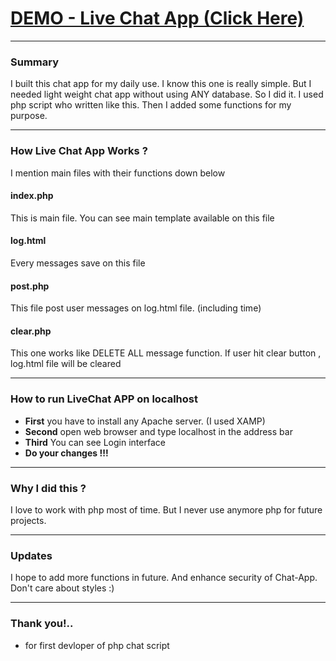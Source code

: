 <h1>
  <a href="http://livechatapp.dinadev.42web.io/"
    >DEMO - Live Chat App (Click Here)</a
  >
</h1>
<hr />
<h3>Summary</h3>
I built this chat app for my daily use. I know this one is really simple. But I
needed light weight chat app without using ANY database. So I did it. I used php
script who written like this. Then I added some functions for my purpose.
<hr />

<h3>How Live Chat App Works ?</h3>
<p>I mention main files with their functions down below</p>
<h4><b>index.php</b></h4>
<p>This is main file. You can see main template available on this file</p>
<h4><b>log.html</b></h4>
<p>Every messages save on this file</p>
<h4><b>post.php</b></h4>
<p>This file post user messages on log.html file. (including time)</p>
<h4><b>clear.php</b></h4>
<p>
  This one works like DELETE ALL message function. If user hit clear button ,
  log.html file will be cleared
</p>
<hr />
<h3>How to run LiveChat APP on localhost</h3>
<ul>
  <li><b>First</b> you have to install any Apache server. (I used XAMP)</li>
  <li><b>Second</b> open web browser and type localhost in the address bar</li>
  <li><b>Third</b> You can see Login interface</li>
  <li><b>Do your changes !!!</b></li>
</ul>
<hr />
<h3>Why I did this ?</h3>
<p>
  I love to work with php most of time. But I never use anymore php for future
  projects.
</p>
<hr />
<h3>Updates</h3>
<p>
  I hope to add more functions in future. And enhance security of Chat-App.
  Don't care about styles :)
</p>
<hr />
<h3>Thank you!..</h3>
<ul>
  <li>for first devloper of php chat script</li>
</ul>
